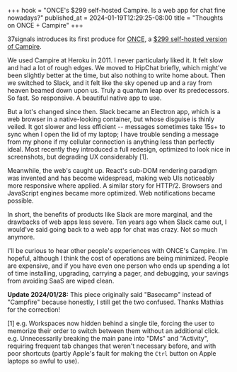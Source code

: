 +++
hook = "ONCE's $299 self-hosted Campire. Is a web app for chat fine nowadays?"
published_at = 2024-01-19T12:29:25-08:00
title = "Thoughts on ONCE + Campire"
+++

37signals introduces its first produce for [ONCE](https://once.com/), a [$299 self-hosted version of Campire](https://twitter.com/jasonfried/status/1748097864625205586).

We used Campire at Heroku in 2011. I never particularly liked it. It felt slow and had a lot of rough edges. We moved to HipChat briefly, which might've been slightly better at the time, but also nothing to write home about. Then we switched to Slack, and it felt like the sky opened up and a ray from heaven beamed down upon us. Truly a quantum leap over its predecessors. So fast. So responsive. A beautiful native app to use.

But a lot's changed since then. Slack became an Electron app, which is a web browser in a native-looking container, but whose disguise is thinly veiled. It got slower and less efficient -- messages sometimes take 15s+ to sync when I open the lid of my laptop; I have trouble sending a message from my phone if my cellular connection is anything less than perfectly ideal. Most recently they introduced a full redesign, optimized to look nice in screenshots, but degrading UX considerably [1].

Meanwhile, the web's caught up. React's sub-DOM rendering paradigm was invented and has become widespread, making web UIs noticeably more responsive where applied. A similar story for HTTP/2. Browsers and JavaScript engines became more optimized. Web notifications became possible.

In short, the benefits of products like Slack are more marginal, and the drawbacks of web apps less severe. Ten years ago when Slack came out, I would've said going back to a web app for chat was crazy. Not so much anymore.

I'll be curious to hear other people's experiences with ONCE's Campire. I'm hopeful, although I think the cost of operations are being minimized. People are expensive, and if you have even one person who ends up spending a lot of time installing, upgrading, carrying a pager, and debugging, your savings from avoiding SaaS are wiped clean.

**Update 2024/01/28:** This piece originally said "Basecamp" instead of "Campfire" because honestly, I still get the two confused. Thanks Mathias for the correction!

[1] e.g. Workspaces now hidden behind a single tile, forcing the user to memorize their order to switch between them without an additional click. e.g. Unnecessarily breaking the main pane into "DMs" and "Activity", requiring frequent tab changes that weren't necessary before, and with poor shortcuts (partly Apple's fault for making the `Ctrl` button on Apple laptops so awful to use).
